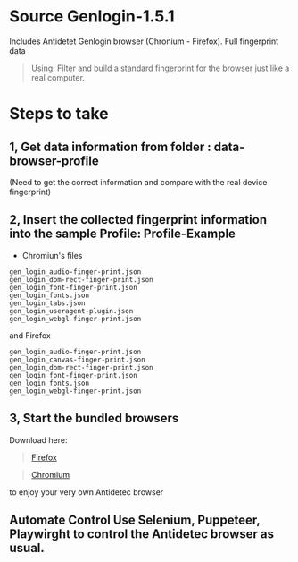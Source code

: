 # Source Genlogin-1.5.1
Includes Antidetet Genlogin browser (Chronium - Firefox). Full fingerprint data

> Using: Filter and build a standard fingerprint for the browser just like a real computer.
# Steps to take
## 1, Get data information from folder : data-browser-profile
(Need to get the correct information and compare with the real device fingerprint)
## 2, Insert the collected fingerprint information into the sample Profile: Profile-Example
- Chromiun's files
```
gen_login_audio-finger-print.json
gen_login_dom-rect-finger-print.json
gen_login_font-finger-print.json
gen_login_fonts.json
gen_login_tabs.json
gen_login_useragent-plugin.json
gen_login_webgl-finger-print.json
```
and Firefox
```
gen_login_audio-finger-print.json
gen_login_canvas-finger-print.json
gen_login_dom-rect-finger-print.json
gen_login_font-finger-print.json
gen_login_fonts.json
gen_login_webgl-finger-print.json
```
## 3, Start the bundled browsers
Download here:
> [Firefox](https://drive.google.com/file/d/1UvRNHrkd2kOK8oxjVlA5uFt6Mzq39E82/view?usp=sharing)

> [Chromium](https://drive.google.com/file/d/1dvbbGFvvm5WWiQWK29fmnzdjxTeAJ1YG/view?usp=sharing)

 to enjoy your very own Antidetec browser
 
 ## Automate Control Use Selenium, Puppeteer, Playwirght to control the Antidetec browser as usual.
